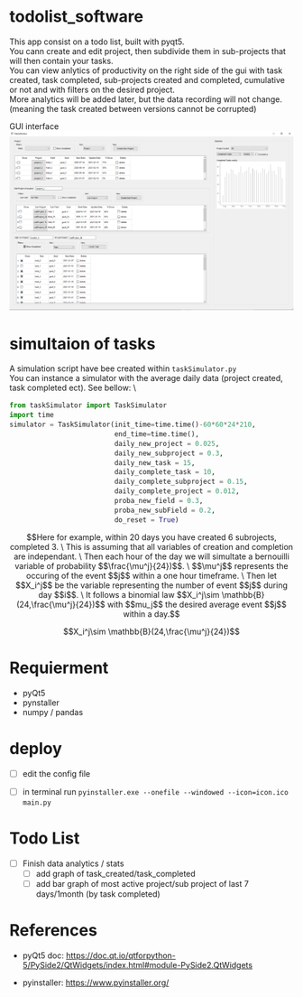 # todolist_software

This app consist on a todo list, built with pyqt5. \
You cann create and edit project, then subdivide them in sub-projects that will then contain your tasks. \
You can view anlytics of productivity on the right side of the gui with task created, task completed, sub-projects created and completed, cumulative or not and with filters on the desired project. \
More analytics will be added later, but the data recording will not change. (meaning the task created between versions cannot be corrupted)

GUI interface
![alt text](src/main.PNG)

# simultaion of tasks

A simulation script have bee created within `taskSimulator.py` \
You can instance a simulator with the average daily data (project created, task completed ect). See bellow: \

```python
from taskSimulator import TaskSimulator
import time
simulator = TaskSimulator(init_time=time.time()-60*60*24*210, 
                          end_time=time.time(),
                          daily_new_project = 0.025,
                          daily_new_subproject = 0.3,
                          daily_new_task = 15,
                          daily_complete_task = 10,
                          daily_complete_subproject = 0.15,
                          daily_complete_project = 0.012,
                          proba_new_field = 0.3,
                          proba_new_subField = 0.2,
                          do_reset = True)

```
```math
Here for example, within 20 days you have created 6 subrojects, completed 3. \
This is assuming that all variables of creation and completion are independant. \
Then each hour of the day we will simultate a bernouilli variable of probability $$\frac{\mu^j}{24})$$. \
$$\mu^j$$ represents the occuring of the event $$j$$ within a one hour timeframe. \
Then let $$X_i^j$$ be the variable representing the number of event $$j$$ during day $$i$$. \
It follows a binomial law $$X_i^j\sim \mathbb{B}(24,\frac{\mu^j}{24})$$ with $$mu_j$$ the desired average event $$j$$ within a day.
```
```math
X_i^j\sim \mathbb{B}(24,\frac{\mu^j}{24})
```

# Requierment

 * pyQt5
 * pynstaller
 * numpy / pandas

# deploy

- [ ] edit the config file
- [ ] in terminal run `pyinstaller.exe --onefile --windowed --icon=icon.ico main.py`

  
  
# Todo List

- [ ] Finish data analytics / stats
  - [ ] add graph of task_created/task_completed
  - [ ] add bar graph of most active project/sub project of last 7 days/1month (by task completed)
  
# References

* pyQt5 doc: https://doc.qt.io/qtforpython-5/PySide2/QtWidgets/index.html#module-PySide2.QtWidgets

* pyinstaller: https://www.pyinstaller.org/
